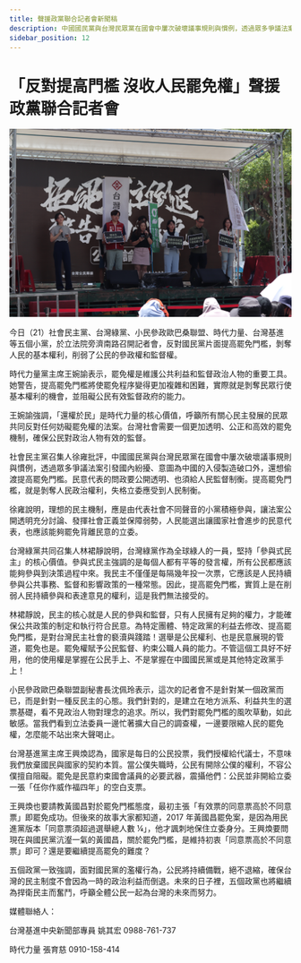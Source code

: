 ```yaml
---
title: 聲援政黨聯合記者會新聞稿
description: 中國國民黨與台灣民眾黨在國會中屢次破壞議事規則與慣例，透過眾多爭議法案引發國內紛擾、意圖為中國的入侵製造破口外，還想偷渡提高罷免門檻。民意代表的問政要公開透明、也須給人民監督制衡。提高罷免門檻，就是剝奪人民政治權利，失格立委應受到人民制衡。
sidebar_position: 12
---
```

# 「反對提高門檻 沒收人民罷免權」聲援政黨聯合記者會

![今日（21）社會民主黨、台灣綠黨、小民參政歐巴桑聯盟、時代力量、台灣基進等五個小黨，於立法院旁濟南路召開記者會，反對國民黨片面提高罷免門檻，剝奪人民的基本權利，削弱了公民的參政權和監督權。](img/DSC00804.jpg)

今日（21）社會民主黨、台灣綠黨、小民參政歐巴桑聯盟、時代力量、台灣基進等五個小黨，於立法院旁濟南路召開記者會，反對國民黨片面提高罷免門檻，剝奪人民的基本權利，削弱了公民的參政權和監督權。

時代力量黨主席王婉諭表示，罷免權是維護公共利益和監督政治人物的重要工具。她警告，提高罷免門檻將使罷免程序變得更加複雜和困難，實際就是剝奪民眾行使基本權利的機會，並阻礙公民有效監督政府的能力。

王婉諭強調，「還權於民」是時代力量的核心價值，呼籲所有關心民主發展的民眾共同反對任何妨礙罷免權的法案。台灣社會需要一個更加透明、公正和高效的罷免機制，確保公民對政治人物有效的監督。

社會民主黨召集人徐雍批評，中國國民黨與台灣民眾黨在國會中屢次破壞議事規則與慣例，透過眾多爭議法案引發國內紛擾、意圖為中國的入侵製造破口外，還想偷渡提高罷免門檻。民意代表的問政要公開透明、也須給人民監督制衡。提高罷免門檻，就是剝奪人民政治權利，失格立委應受到人民制衡。

徐雍說明，理想的民主機制，應是由代表社會不同聲音的小黨積極參與，讓法案公開透明充分討論、發揮社會正義並保障弱勢，人民能選出讓國家社會進步的民意代表，也應該能夠罷免背離民意的立委。

台灣綠黨共同召集人林裙靜說明，台灣綠黨作為全球綠人的一員，堅持「參與式民主」的核心價值。參與式民主強調的是每個人都有平等的發言權，所有公民都應該能夠參與到決策過程中來。我民主不僅僅是每隔幾年投一次票，它應該是人民持續參與公共事務、監督和影響政策的一種常態。因此，提高罷免門檻，實質上是在削弱人民持續參與和表達意見的權利，這是我們無法接受的。

林裙靜說，民主的核心就是人民的參與和監督，只有人民擁有足夠的權力，才能確保公共政策的制定和執行符合民意。為特定團體、特定政黨的利益去修改、提高罷免門檻，是對台灣民主社會的褻瀆與踐踏！選舉是公民權利、也是民意展現的管道，罷免也是。罷免權賦予公民監督、約束公職人員的能力。不管這個工具好不好用，他的使用權是掌握在公民手上、不是掌握在中國國民黨或是其他特定政黨手上！

小民參政歐巴桑聯盟副秘書長沈佩玲表示，這次的記者會不是針對某一個政黨而已，而是針對一種反民主的心態。我們針對的，是建立在地方派系、利益共生的選票基礎，看不見政治人物對理念的追求。所以，我們對罷免門檻的風吹草動，如此敏感。當我們看到立法委員一邊忙著擴大自己的調查權，一邊要限縮人民的罷免權，怎麼能不站出來大聲喝止。

台灣基進黨主席王興煥認為，國家是每日的公民投票，我們授權給代議士，不意味我們放棄國民與國家的契約本質。當公僕失職時，公民有開除公僕的權利，不容公僕擅自阻礙。罷免是民意約束國會議員的必要武器，震攝他們：公民並非開給立委一張「任你作威作福四年」的空白支票。

王興煥也要請教黃國昌對於罷免門檻態度，最初主張「有效票的同意票高於不同意票」即罷免成功。但後來的故事大家都知道，2017 年黃國昌罷免案，是因為用民進黨版本「同意票須超過選舉總人數 ¼」，他才諷刺地保住立委身分。王興煥要問現在與國民黨沆瀣一氣的黃國昌，關於罷免門檻，是維持初衷「同意票高於不同意票」即可？還是要繼續提高罷免的難度？

五個政黨一致強調，面對國民黨的濫權行為，公民將持續備戰，絕不退縮，確保台灣的民主制度不會因為一時的政治利益而倒退。未來的日子裡，五個政黨也將繼續為捍衛民主而奮鬥，呼籲全體公民一起為台灣的未來而努力。


媒體聯絡人：

台灣基進中央新聞部專員  姚其宏 0988-761-737

時代力量  張育慈 0910-158-414